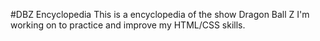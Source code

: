 #DBZ Encyclopedia
This is a encyclopedia of the show Dragon Ball Z I'm working on to practice and improve my HTML/CSS skills.
